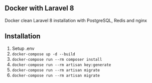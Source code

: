 ## Docker with Laravel 8  

Docker clean Laravel 8 installation with PostgreSQL, Redis and nginx

## Installation

1. Setup .env  
2. `docker-compose up -d --build`
3. `docker-compose run --rm composer install`        
4. `docker-compose run --rm artisan key:generate`  
5. `docker-compose run --rm artisan migrate`  
6. `docker-compose run --rm artisan migrate`  
